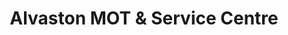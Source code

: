 ---
title: "Alvaston MOT & Service Centre"
url: /derby/alvaston-mot-and-service-centre/
shop: car repair
---